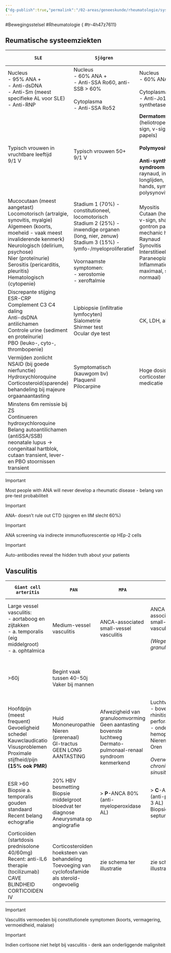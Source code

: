 ```yaml
---
{"dg-publish":true,"permalink":"/02-areas/geneeskunde/rheumatologie/systeemziekten/","noteIcon":"","created":"2024-11-24T10:54:57.512+01:00","updated":"2024-12-31T16:51:47.963+01:00"}
---
```


#Bewegingsstelsel #Rheumatologie
{ #tr-4h47z7611}



## Reumatische systeemziekten

| `SLE`                                                                                                                                                                                                                                                                                     | `Sjögren`                                                                                                                                                                                                                             | `IIM`                                                                                                                                                                                                                                   | [[02 Areas/Geneeskunde/Rheumatologie/Systeemsclerose\|Systeemsclerose]]                                                                                                                                                                                                                                                                                                                                                  | `Anti-phospholipiden syndroom`                                                                                                                                                                                                | `PMR`                                                                                                                                            |
| ----------------------------------------------------------------------------------------------------------------------------------------------------------------------------------------------------------------------------------------------------------------------------------------- | ------------------------------------------------------------------------------------------------------------------------------------------------------------------------------------------------------------------------------------- | --------------------------------------------------------------------------------------------------------------------------------------------------------------------------------------------------------------------------------------- | -------------------------------------------------------------------------------------------------------------------------------------------------------------------------------------------------------------------------------------------------------------------------------------------------------------------------------------------------------------------- | ----------------------------------------------------------------------------------------------------------------------------------------------------------------------------------------------------------------------------- | ------------------------------------------------------------------------------------------------------------------------------------------------ |
| Nucleus  <br>- 95% ANA +  <br>- Anti-dsDNA  <br>- Anti-Sm (meest specifieke AL voor SLE)  <br>- Anti-RNP                                                                                                                                                                                  | Nucleus  <br>- 60% ANA +  <br>- Anti-SSA Ro60, anti-SSB > 60%  <br>  <br>Cytoplasma  <br>- Anti-SSA Ro52                                                                                                                              | Nucleus  <br>- 60% ANA +  <br>  <br>Cytoplasma  <br>- Anti-Jo1 (anti-synthetase)                                                                                                                                                        | Nucleus  <br>- 95% ANA +  <br>- Anti-topoisomerase 1 (= anti-Scl 70)  <br>- Anti-centromeer                                                                                                                                                                                                                                                                          |                                                                                                                                                                                                                               |                                                                                                                                                  |
| Typisch vrouwen in vruchtbare leeftijd  <br>9/1 V                                                                                                                                                                                                                                         | Typisch vrouwen 50+  <br>9/1 V                                                                                                                                                                                                        | **Dermatomyositis** (heliotrope rash, shawl-sign, v-sign, gottron papels)  <br>  <br>**Polymyositis**  <br>  <br>**Anti-synthetase syndroom** (myositis, raynaud, interstitieel longlijden, mechanic hands, symmetrische polysynovitis) | Vooral middle-aged females  <br>Zeer zeldzaam                                                                                                                                                                                                                                                                                                                        |                                                                                                                                                                                                                               | Frequent  <br>>50 jaar (neemt toe met leeftijd)  <br>15% associatie met arteritis temporalis                                                     |
| Mucocutaan (meest aangetast)  <br>Locomotorisch (artralgie, synovitis, myalgie)  <br>Algemeen (koorts, moeheid - vaak meest invaliderende kenmerk)  <br>Neurologisch (delirium, psychose)  <br>Nier (proteïnurie)  <br>Serositis (pericarditis, pleuritis)  <br>Hematologisch (cytopenie) | Stadium 1 (70%) - constitutioneel, locomotorisch  <br>Stadium 2 (25%) - inwendige organen (long, nier, zenuw)  <br>Stadium 3 (15%) - lymfo-/myeloproliferatief  <br>  <br>Voornaamste symptomen:  <br>- xerostomie  <br>- xeroftalmie | Myositis  <br>Cutaan (heliotrope rash, v-sign, shawl-sign, gontron papels, mechanic hands)  <br>Raynaud  <br>Synovitis  <br>Interstitieel longlijden  <br>Paraneoplastisch  <br>Inflammatie (niet maximaal, soms normaal)               | Mucocutaan (skin thickening proximal of MCP, fingertip lesions, telengiëctasiën, abnormal nailfold capillaries)  <br>PAH & ILD  <br>  <br>_ILD en PAH voornaamste reden voor SSC-related mortality  <br>  <br>_Raynaud (90% secundaire Raynaud, Raynaud kan zelf ook evolueren naar SSc)                                                                             | **Recidiverend:  <br>- arteriële/veneuze trombose  <br>- miskraam  <br>  <br>  <br>**Non criteria manifestations:Thrombocytopenie  <br>Neurologische manifestaties  <br>Livedo reticularis  <br>Epilepsie  <br>Huidulceraties | Inflammatoire spierpijn schouder- en bekkengordel  <br>Trage en moeilijke schouderabductieboog  <br>Moeilijk opkomen uit zit (signe du tabouret) |
| Discrepante stijging ESR-CRP  <br>Complement C3 C4 daling  <br>Anti-dsDNA antilichamen  <br>Controle urine (sediment en proteïnurie)  <br>PBO (leuko-, cyto-, thrombopenie)                                                                                                               | Lipbiopsie (infiltratie lymfocyten)  <br>Sialometrie  <br>Shirmer test  <br>Ocular dye test                                                                                                                                           | CK, LDH, aldalose                                                                                                                                                                                                                       | SSC-specifieke antilichamen (anti-topoisomerase-1, anti-centromeer, 95% ANA)  <br>CAP & serologie als biomerker voor Raynaud  <br>Echocardiografie als screeningstest voor PAH, rechter hart catherisatie bij vermoeden PAH-CTD  <br>Capillaroscopie (abnormal nailfold capillaries)  <br>  <br>_Geen diagnostische criteria - ACR/EULAR criteria kunnen wel helpen_ | Anti-cardiolipine IgG/IgM  <br>Anti-beta-2 glycoproteine I (GP1)  <br>Lupus anticoagulant (LAC)  <br>  <br>  <br>**Minstens 1 klinisch & 1 labo criterium**                                                                   | Tot maximale ESR  <br>Normale CK                                                                                                                 |
| Vermijden zonlicht  <br>NSAID (bij goede nierfunctie)  <br>Hydroxychloroquine  <br>Corticosteroid(sparende) behandeling bij majeure orgaanaantasting                                                                                                                                      | Symptomatisch (kauwgom bv)  <br>Plaquenil  <br>Pilocarpine                                                                                                                                                                            | Hoge dosis corticosteroid(sparende) medicatie                                                                                                                                                                                           | Perifere vaculaire aantasting: prostacycline IV, 5-PDE-inhibitors, endotheline receptor antagonisten  <br>SSC met huidaantasting: methrotrexaat, stamceltransplantatie  <br>ILD: antifibrotica en immunosupressiva                                                                                                                                                   | Behandeling geïndividualiseerd obv huidige klinische status patiënt                                                                                                                                                           | Corticoïden met afbouw                                                                                                                           |
| Minstens 6m remissie bij ZS  <br>Continueren hydroxychloroquine  <br>Belang autoantilichamen (antiSSA/SSB)  <br>neonatale lupus → congenitaal hartblok, cutaan transient, lever- en PBO stoornissen transient                                                                             |                                                                                                                                                                                                                                       |                                                                                                                                                                                                                                         |                                                                                                                                                                                                                                                                                                                                                                      |                                                                                                                                                                                                                               | Chronic small joint synovitis is absent in most cases of PMR itt RA                                                                              |

> [!important]  
> Most people with ANA will never develop a rheumatic disease - belang van pre-test probabiliteit  
  
> [!important]  
> ANA- doesn’t rule out CTD (sjogren en IIM slecht 60%)  

> [!important]  
> ANA screening via indirecte immunofluorescentie op HEp-2 cells  
  
> [!important]  
> Auto-antibodies reveal the hidden truth about your patients  

## Vasculitis

|`Giant cell arteritis`|`PAN`|`MPA`|`GPA`|`EGPA`|`Cocaine en ANCA vasculitis`|`IgA vasculitis`|
|---|---|---|---|---|---|---|
|Large vessel vasculitis:  <br>- aortaboog en zijtakken  <br>- a. temporalis (eig middelgroot)  <br>- a. ophtalmica|Medium-vessel vasculitis|ANCA-associated small-vessel vasculitis|ANCA-associated small-vessel vasculitis  <br>  <br>_(Wegeners granulomatose)_|ANCA-associated small-vessel vasculitis  <br>  <br>_(Churg-strauss disease)_|Cocaine vaak contaminated met levamisole → induceert auto-immuniteit|Immuuncomplex-geassocieerde gegeneraliseerde vasculitis van kleine bloedvaten  <br>  <br>_(Henoch-Schönlein-vasculitis)_|
|>60j|Begint vaak tussen 40-50j  <br>Vaker bij mannen|||||Meest voorkomende vasculitis bij kinderen  <br>Incidentie neemt af met leeftijd|
|Hoofdpijn (meest frequent)  <br>Gevoeligheid schedel  <br>Kauwclaudicatio  <br>Visusproblemen  <br>Proximale stijfheid/pijn  <br>**(15% ook PMR)**|Huid  <br>Mononeuropathie  <br>Nieren (prerenaal)  <br>GI-tractus  <br>GEEN LONG AANTASTING|Afwezigheid van granuloomvorming  <br>Geen aantasting bovenste luchtweg  <br>Dermato-pulmonaal-renaal syndroom kenmerkend|Luchtwegen  <br>- bovenste: rhinitis, sinusitis, perforatie  <br>- onderste: hemoptoe  <br>Nieren  <br>Oren  <br>  <br>_Overweeg chronische sinusitis_|Luchtwegen  <br>- bovenste: rhinitis, sinusitis  <br>- onderste: asthma  <br>Nieren  <br>  <br>_Overweeg ontstaan asthma op oudere leeftijd_|Arthralgiën  <br>Huidlaesies  <br>Koorts|Aantasting kleine bloedvaten huid, GI-stelsel, nieren, gewrichten en zelden longen|
|ESR >60  <br>Biopsie a. temporalis gouden standaard  <br>Recent belang echografie|20% HBV besmetting  <br>Biopsie middelgroot bloedvat ter diagnose  <br>Aneurysmata op angiografie|> **P**-ANCA 80% (anti-myeloperoxidase AL)|> **C**-ANCA 90% (anti-proteïnase 3 AL)  <br>Biopsie nasaal septum/long/nier|**P**-ANCA 40% (anti-myeloperoxidase AL)  <br>Biopsie long → eosinofilie >10%|||
|Corticoïden (startdosis prednisolone 40/60mg)  <br>Recent: anti-IL6 therapie (tocilizumab)  <br>CAVE BLINDHEID CORTICOIDEN IV|Corticosteroïden hoeksteen van behandeling  <br>Toevoeging van cyclofosfamide als steroïd-ongevoelig|zie schema ter illustratie|zie schema ter illustratie|zie schema ter illustratie|||

> [!important]  
> Vasculitis vermoeden bij constitutionele symptomen (koorts, vermagering, vermoeidheid, malaise)  

  

> [!important]  
> Indien cortisone niet helpt bij vasculitis - denk aan onderliggende maligniteit